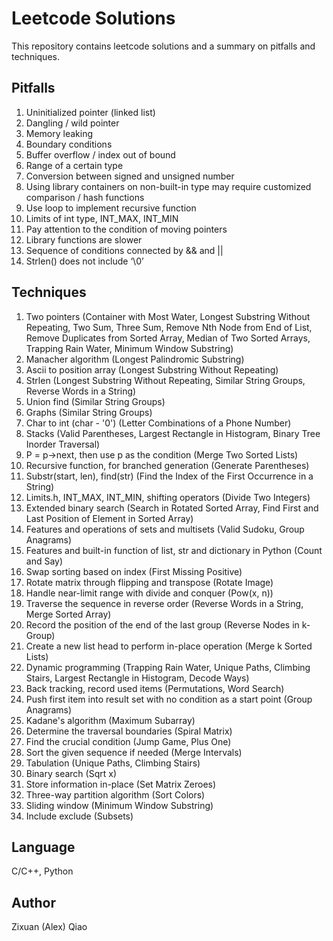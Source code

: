 # Leetcode Solutions
This repository contains leetcode solutions and a summary on pitfalls and techniques. 

## Pitfalls
1.	Uninitialized pointer (linked list)
2.	Dangling / wild pointer
3.	Memory leaking
4.	Boundary conditions
5.	Buffer overflow / index out of bound
6.	Range of a certain type
7.	Conversion between signed and unsigned number
8.	Using library containers on non-built-in type may require customized comparison / hash functions
9.	Use loop to implement recursive function
10.	Limits of int type, INT_MAX, INT_MIN
11.	Pay attention to the condition of moving pointers
12.	Library functions are slower
13.	Sequence of conditions connected by && and ||
14.	Strlen() does not include ‘\0’

## Techniques
1.	Two pointers (Container with Most Water, Longest Substring Without Repeating, Two Sum, Three Sum, Remove Nth Node from End of List, Remove Duplicates from Sorted Array, Median of Two Sorted Arrays, Trapping Rain Water, Minimum Window Substring)
2.	Manacher algorithm (Longest Palindromic Substring)
3.	Ascii to position array (Longest Substring Without Repeating)
4.	Strlen (Longest Substring Without Repeating, Similar String Groups, Reverse Words in a String)
5.	Union find (Similar String Groups)
6.	Graphs (Similar String Groups)
7.	Char to int (char - '0') (Letter Combinations of a Phone Number)
8.	Stacks (Valid Parentheses, Largest Rectangle in Histogram, Binary Tree Inorder Traversal)
9.	P = p->next, then use p as the condition (Merge Two Sorted Lists)
10.	Recursive function, for branched generation (Generate Parentheses)
11.	Substr(start, len), find(str) (Find the Index of the First Occurrence in a String)
12.	Limits.h, INT_MAX, INT_MIN, shifting operators (Divide Two Integers)
13.	Extended binary search (Search in Rotated Sorted Array, Find First and Last Position of Element in Sorted Array)
14.	Features and operations of sets and multisets (Valid Sudoku, Group Anagrams)
15.	Features and built-in function of list, str and dictionary in Python (Count and Say)
16.	Swap sorting based on index (First Missing Positive)
17.	Rotate matrix through flipping and transpose (Rotate Image)
18.	Handle near-limit range with divide and conquer (Pow(x, n))
19.	Traverse the sequence in reverse order (Reverse Words in a String, Merge Sorted Array)
20.	Record the position of the end of the last group (Reverse Nodes in k-Group)
21.	Create a new list head to perform in-place operation (Merge k Sorted Lists)
22.	Dynamic programming (Trapping Rain Water, Unique Paths, Climbing Stairs, Largest Rectangle in Histogram, Decode Ways)
23.	Back tracking, record used items (Permutations, Word Search)
24.	Push first item into result set with no condition as a start point (Group Anagrams)
25.	Kadane's algorithm (Maximum Subarray)
26.	Determine the traversal boundaries (Spiral Matrix)
27.	Find the crucial condition (Jump Game, Plus One)
28.	Sort the given sequence if needed (Merge Intervals)
29.	Tabulation (Unique Paths, Climbing Stairs)
30.	Binary search (Sqrt x)
31.	Store information in-place (Set Matrix Zeroes)
32.	Three-way partition algorithm (Sort Colors)
33.	Sliding window (Minimum Window Substring)
34.	Include exclude (Subsets)
    

## Language
C/C++, Python

## Author
Zixuan (Alex) Qiao
